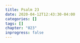```yaml
---
title: Psalm 23
date: 2020-04-12T12:43:30-04:00
categories: []
tags: []
chapter: "023"
inprogress: false
---
```


